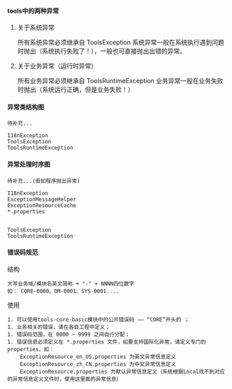 #### tools中的两种异常

1. 关于系统异常
	
	所有系统异常必须继承自 ToolsException
	系统异常一般在系统执行遇到问题时抛出（系统执行失败了！），一般也可直接抛出出错的异常。

1. 关于业务异常（运行时异常）

	所有业务异常必须继承自 ToolsRuntimeException
	业务异常一般在业务失败时抛出（系统运行正确，但是业务失败！）

#### 异常类结构图
	
	待补充...
	
	I18nException
	ToolsException
	ToolsRuntimeException
	
#### 异常处理时序图
	
	待补充...(假如程序抛出异常)
	
	I18nException
	ExceptionMessageHelper
	ExceptionResourceCache
	*.properties
	
	
	ToolsException
	ToolsRuntimeException

#### 错误码规范
	
结构
		
	大写业务域/模块名英文简称 + "-" + NNNN四位数字
	如： CORE-0000、OM-0001、SYS-0001....
	
使用
		
	1. 可以使用tools-core-basic模块中的公共错误码 —— “CORE”开头的 ； 
	1. 业务相关的错误，请在各自工程中定义；
	1. 错误码范围，在 0000 ~ 9999 之间自行分配；
	1. 错误信息必须定义在 *.properties 文件，如要支持国际化异常，请定义专门的properties，如：
		ExceptionResource_en_US.properties 为英文异常信息定义
		ExceptionResource_zh_CN.properties 为中文异常信息定义
		ExceptionResource.properties 为默认异常信息定义（系统根据Local找不到对应的异常信息定义文件时，使用这里面的异常信息）
	
		